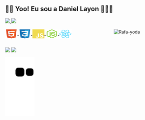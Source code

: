 ## ✌🏽 Yoo! Eu sou a Daniel Layon 👨🏽‍💻
 <div>
  <a href="https://github.com/DanielLayon">
  <img height="140em" src="https://github-readme-stats.vercel.app/api?username=DanielLayon&show_icons=true&theme=bear&include_all_commits=true&count_private=true"/>
  <img height="140em" src="https://github-readme-stats.vercel.app/api/top-langs/?username=DanielLayon&layout=compact&langs_count=7&theme=bear"/>
</div>
<div style="display: inline_block"><br>
  <img align="center" alt="Daniel-HTML" height="30" width="40" src="https://raw.githubusercontent.com/devicons/devicon/master/icons/html5/html5-original.svg">
  <img align="center" alt="Daniel-CSS" height="30" width="40" src="https://raw.githubusercontent.com/devicons/devicon/master/icons/css3/css3-original.svg">
  <img align="center" alt="Daniel-Js" height="30" width="40" src="https://raw.githubusercontent.com/devicons/devicon/master/icons/javascript/javascript-plain.svg">
  <img align="center" alt="Daniel-Node" height="30" width="40" src="https://github.com/devicons/devicon/blob/master/icons/nodejs/nodejs-original.svg">
  <img align="center" alt="Daniel-React" height="30" width="40" src="https://raw.githubusercontent.com/devicons/devicon/master/icons/react/react-original.svg">
  <img align="right" width='150px' height='150px' alt="Rafa-yoda" src="https://c.tenor.com/mkunLNebofwAAAAC/anime-headbang.gif">
</div>
  
  ##
 
<div> 
  <a href="mailto:daniel.layon@outlook.com" target="_blank"><img src="https://img.shields.io/badge/Microsoft_Outlook-0078D4?style=for-the-badge&logo=microsoft-outlook&logoColor=white" target="_blank"></a>
  <a href="https://www.linkedin.com/in/daniel-layon-07a613182" target="_blank"><img src="https://img.shields.io/badge/-LinkedIn-%230077B5?style=for-the-badge&logo=linkedin&logoColor=white" target="_blank"></a> 
 
  ![Snake animation](https://github.com/rafaballerini/rafaballerini/blob/output/github-contribution-grid-snake.svg)
 
</div>
